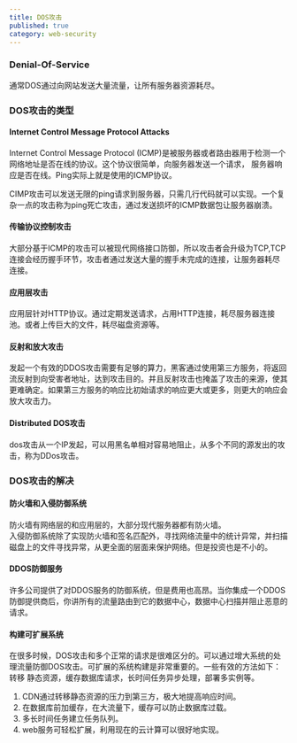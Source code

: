 ```yaml
---
title: DOS攻击
published: true
category: web-security
---
```


### Denial-Of-Service
通常DOS通过向网站发送大量流量，让所有服务器资源耗尽。

### DOS攻击的类型
#### Internet Control Message Protocol Attacks        
Internet Control Message Protocol (ICMP)是被服务器或者路由器用于检测一个网络地址是否在线的协议。这个协议很简单，向服务器发送一个请求，
服务器响应是否在线。Ping实际上就是使用的ICMP协议。

CIMP攻击可以发送无限的ping请求到服务器，只需几行代码就可以实现。一个复杂一点的攻击称为ping死亡攻击，通过发送损坏的ICMP数据包让服务器崩溃。

#### 传输协议控制攻击     
大部分基于ICMP的攻击可以被现代网络接口防御，所以攻击者会升级为TCP,TCP连接会经历握手环节，攻击者通过发送大量的握手未完成的连接，让服务器耗尽
连接。

#### 应用层攻击        
应用层针对HTTP协议。通过定期发送请求，占用HTTP连接，耗尽服务器连接池。或者上传巨大的文件，耗尽磁盘资源等。

#### 反射和放大攻击      
发起一个有效的DDOS攻击需要有足够的算力，黑客通过使用第三方服务，将返回流反射到向受害者地址，达到攻击目的。并且反射攻击也掩盖了攻击的来源，使其
更难确定。如果第三方服务的响应比初始请求的响应更大或更多，则更大的响应会放大攻击力。

#### Distributed DOS攻击
dos攻击从一个IP发起，可以用黑名单相对容易地阻止，从多个不同的源发出的攻击，称为DDos攻击。

### DOS攻击的解决
#### 防火墙和入侵防御系统
防火墙有网络层的和应用层的，大部分现代服务器都有防火墙。        
入侵防御系统除了实现防火墙和签名匹配外，寻找网络流量中的统计异常，并扫描磁盘上的文件寻找异常，从更全面的层面来保护网络。但是投资也是不小的。

#### DDOS防御服务
许多公司提供了对DDOS服务的防御系统，但是费用也高昂。当你集成一个DDOS防御提供商后，你讲所有的流量路由到它的数据中心，数据中心扫描并阻止恶意的请求。

#### 构建可扩展系统
在很多时候，DOS攻击和多个正常的请求是很难区分的。可以通过增大系统的处理流量防御DOS攻击。可扩展的系统构建是非常重要的。一些有效的方法如下：转移
静态资源，缓存数据库请求，长时间任务异步处理，部署多实例等。

1. CDN通过转移静态资源的压力到第三方，极大地提高响应时间。
1. 在数据库前加缓存，在大流量下，缓存可以防止数据库过载。
1. 多长时间任务建立任务队列。
1. web服务可轻松扩展，利用现在的云计算可以很好地实现。